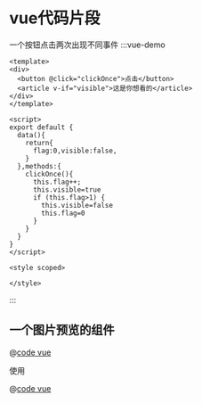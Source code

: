 # vue代码片段

一个按钮点击两次出现不同事件
:::vue-demo

```vue
<template>
<div>
  <button @click="clickOnce">点击</button>
  <article v-if="visible">这是你想看的</article>
</div>
</template>

<script>
export default {
  data(){
    return{
      flag:0,visible:false,
    }
  },methods:{
    clickOnce(){
      this.flag++;
      this.visible=true
      if (this.flag>1) {
        this.visible=false
        this.flag=0
      }
    }
  }
}
</script>

<style scoped>

</style>

```

:::

## 一个图片预览的组件

@[code vue](@/components/ImgPreview.vue)

使用

@[code vue](@/components/Preview.vue)
 